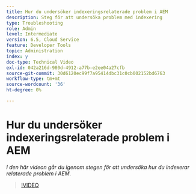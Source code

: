 ```yaml
---
title: Hur du undersöker indexeringsrelaterade problem i AEM
description: Steg för att undersöka problem med indexering
type: Troubleshooting
role: Admin
level: Intermediate
version: 6.5, Cloud Service
feature: Developer Tools
topic: Administration
index: y
doc-type: Technical Video
exl-id: 042a216d-980d-4912-a77b-e2ee04a27cfb
source-git-commit: 30d6120ec99f7a95414dbc31c0cb002152bd6763
workflow-type: tm+mt
source-wordcount: '36'
ht-degree: 0%

---
```


# Hur du undersöker indexeringsrelaterade problem i AEM

*I den här videon går du igenom stegen för att undersöka hur du indexerar relaterade problem i AEM.*

>[!VIDEO](https://video.tv.adobe.com/v/335465?quality=12&learn=on)
